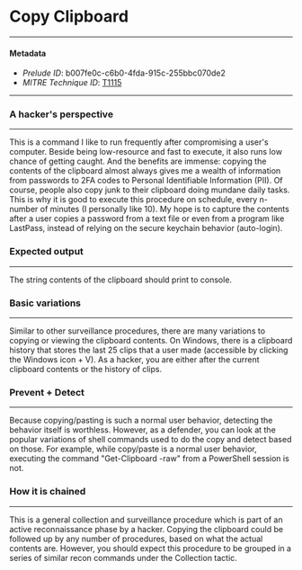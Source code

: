 
# Copy Clipboard

---

#### Metadata

- *Prelude ID*: b007fe0c-c6b0-4fda-915c-255bbc070de2
- *MITRE Technique ID*: [T1115](https://attack.mitre.org/techniques/T1115/)

---

### A hacker's perspective

---

This is a command I like to run frequently after compromising a user's computer. Beside being low-resource and fast to execute, it also runs  low chance of getting caught. And the benefits are immense: copying the contents of the clipboard almost always gives me a wealth of information from passwords to 2FA codes to Personal Identifiable Information (PII). Of course, people also copy junk to their clipboard doing mundane daily tasks. This is why it is good to execute this procedure on schedule, every n-number of minutes (I personally like 10). My hope is to capture the contents after a user copies a password from a text file or even from a program like LastPass, instead of relying on the secure keychain behavior (auto-login). 

### Expected output

---

The string contents of the clipboard should print to console. 

### Basic variations

---

Similar to other surveillance procedures, there are many variations to copying or viewing the clipboard contents. On Windows, there is a clipboard history that stores the last 25 clips that a user made (accessible by clicking the Windows icon + V). As a hacker, you are either after the current clipboard contents or the history of clips. 

### Prevent + Detect

---

Because copying/pasting is such a normal user behavior, detecting the behavior itself is worthless. However, as a defender, you can look at the popular variations of shell commands used to do the copy and detect based on those. For example, while copy/paste is a normal user behavior, executing the command "Get-Clipboard -raw" from a PowerShell session is not. 

### How it is chained

---

This is a general collection and surveillance procedure which is part of an active reconnaissance phase by a hacker. Copying the clipboard could be followed up by any number of procedures, based on what the actual contents are. However, you should expect this procedure to be grouped in a series of similar recon commands under the Collection tactic. 
